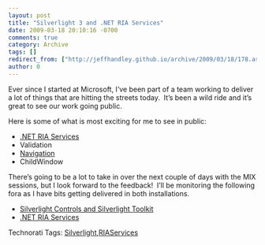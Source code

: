 ```yaml
---
layout: post
title: "Silverlight 3 and .NET RIA Services"
date: 2009-03-18 20:10:16 -0700
comments: true
category: Archive
tags: []
redirect_from: ["http://jeffhandley.github.io/archive/2009/03/18/178.aspx"]
author: 0
---
```

<!-- more -->
<p>Ever since I started at Microsoft, I’ve been part of a team working to deliver a lot of things that are hitting the streets today.  It’s been a wild ride and it’s great to see our work going public.</p>  <p>Here is some of what is most exciting for me to see in public:</p>  <ul>   <li><a href="http://www.microsoft.com/downloads/details.aspx?displaylang=en&amp;FamilyID=76bb3a07-3846-4564-b0c3-27972bcaabce" target="_blank">.NET RIA Services</a></li>    <li>Validation</li>    <li><a href="http://timheuer.com/blog/archive/2009/03/18/silverlight-3-whats-new-a-guide.aspx#nav" target="_blank">Navigation</a> </li>    <li>ChildWindow</li> </ul>  <p>There’s going to be a lot to take in over the next couple of days with the MIX sessions, but I look forward to the feedback!  I’ll be monitoring the following fora as I have bits getting delivered in both installations.</p>  <ul>   <li><a href="http://silverlight.net/forums/35.aspx" target="_blank">Silverlight Controls and Silverlight Toolkit</a></li>    <li><a href="http://silverlight.net/forums/53.aspx" target="_blank">.NET RIA Services</a></li> </ul>  <div style="padding-bottom: 0px; margin: 0px; padding-left: 0px; padding-right: 0px; display: inline; float: none; padding-top: 0px" id="scid:0767317B-992E-4b12-91E0-4F059A8CECA8:9af3eac7-1d86-4a89-bee1-00e2b829957b" class="wlWriterEditableSmartContent">Technorati Tags: <a href="http://technorati.com/tags/Silverlight" rel="tag">Silverlight</a>,<a href="http://technorati.com/tags/RIAServices" rel="tag">RIAServices</a></div>


